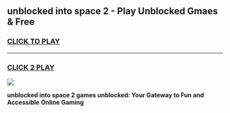 
## unblocked into space 2 - Play Unblocked Gmaes & Free
<h3>
<a href="https://news.freeplayer.one?title=unblocked_into_space_2&ref=16F">CLICK TO PLAY</a></h3>
<hr>

<h3>
<a href="https://news.freeplayer.one?title=unblocked_into_space_2&ref=16F">CLICK 2 PLAY</a>
  
</h3>

<a href="https://news.freeplayer.one?title=unblocked_into_space_2&ref=16F/"><img src="https://clearcache.store/games.png"></a>


**unblocked into space 2 games unblocked: Your Gateway to Fun and Accessible Online Gaming**
